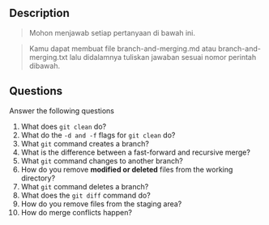 ## Description
> Mohon menjawab setiap pertanyaan di bawah ini.

> Kamu dapat membuat file branch-and-merging.md atau branch-and-merging.txt lalu didalamnya tuliskan jawaban sesuai nomor perintah dibawah.

## Questions
Answer the following questions

1. What does `git clean` do? 
2. What do the `-d and -f` flags for `git clean` do? 
3. What `git` command creates a branch? 
4. What is the difference between a fast-forward and recursive merge? 
5. What `git` command changes to another branch? 
6. How do you remove **modified or deleted** files from the working directory? 
7. What `git` command deletes a branch? 
8. What does the `git diff` command do?
9. How do you remove files from the staging area? 
10. How do merge conflicts happen?